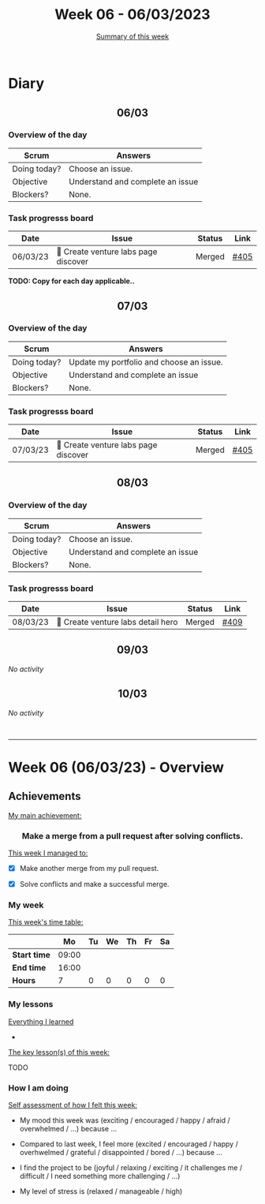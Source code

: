 


<!-- 
  Welcome to your weekly agenda.
  In this agenda, you will note down day to day progress.
-->

<h1 align="center">Week 06 - 06/03/2023</h1>

<p align="center"><a href="#summary">Summary of this week</a></p>

<br/>

<!-- 
  -- SECTION: OVERVIEW
  -- For each day, fill out your diary
  -->

<h1>Diary</h1>

<h2 align="center">06/03</h2>

### Overview of the day

<!-- Fill out the daily scrum table 
  -- Doing today? - What are you working on today?
  -- Objective?   - What do you hope to achieve today?
  -- Blockers?    - Any blockers? Anywhere you need help?
-->

| Scrum	       | Answers 	| 
|----------	   |-------	  |
| Doing today? | Choose an issue.         |
| Objective    | Understand and complete an issue         |
| Blockers?    | None.         |

### Task progresss board

<!-- List all the tasks and bounties in progress this week -->

| Date     	| Issue 	| Status 	| Link 	|
|----------	|-------	|--------	|------	|
| 06/03/23 	| 🏇 Create venture labs page discover | Merged | [#405](https://github.com/italanta/elewa-group/issues/405) |

**TODO: Copy for each day applicable..**

<h2 align="center">07/03</h2>

### Overview of the day

<!-- Fill out the daily scrum table 
  -- Doing today? - What are you working on today?
  -- Objective?   - What do you hope to achieve today?
  -- Blockers?    - Any blockers? Anywhere you need help?
-->

| Scrum	       | Answers 	| 
|----------	   |-------	  |
| Doing today? | Update my portfolio and choose an issue.         |
| Objective    | Understand and complete an issue         |
| Blockers?    | None.         |

### Task progresss board

<!-- List all the tasks and bounties in progress this week -->

| Date     	| Issue 	| Status 	| Link 	|
|----------	|-------	|--------	|------	|
| 07/03/23 	| 🏇 Create venture labs page discover | Merged | [#405](https://github.com/italanta/elewa-group/issues/405) |

<h2 align="center">08/03</h2>

### Overview of the day

<!-- Fill out the daily scrum table 
  -- Doing today? - What are you working on today?
  -- Objective?   - What do you hope to achieve today?
  -- Blockers?    - Any blockers? Anywhere you need help?
-->

| Scrum	       | Answers 	| 
|----------	   |-------	  |
| Doing today? | Choose an issue.         |
| Objective    | Understand and complete an issue         |
| Blockers?    | None.    |

### Task progresss board

<!-- List all the tasks and bounties in progress this week -->

| Date     	| Issue 	| Status 	| Link 	|
|----------	|-------	|--------	|------	|
| 08/03/23 	| 🏇 Create venture labs detail hero | Merged | [#409](https://github.com/italanta/elewa-group/issues/409) |

<h2 align="center">09/03</h2>

*No activity*

<h2 align="center">10/03</h2>

*No activity*


<br/>

<hr id="summary" />
<!-- Fill this section at the end of each week, -->

# Week 06 (06/03/23) - Overview

<!-- What was your main achievement -->
<h2>Achievements</h2>

<u>My main achievement:</u>

<!-- Write the achievement you are most proud off in one line! -->
<h3 align="center">Make a merge from a pull request after solving conflicts.</h3>

<!-- List all your achievement -->
<u>This week I managed to:</u>

- [X] Make another merge from my pull request. 
- [X] Solve conflicts and make a successful merge.


### My week
<!-- Keep track of your time table daily -->
<u>This week's time table:</u>

|                | Mo | Tu 	| We 	| Th | Fr | Sa |
|---             |---	|---	|---  |--- |--- |--- |
| **Start time** | 09:00   |     |     |    |    |    |
| **End time**	 | 16:00   |     |     |    |    |    |
| **Hours**	     | 7  | 0   | 0   | 0  | 0  | 0  |


### My lessons
<!-- What did I learn? -->
<u>Everything I learned</u>

- 

<u>The key lesson(s) of this week:</u>

TODO

### How I am doing
<!-- How did you feel? -->
<u>Self assessment of how I felt this week:</u>

- My mood this week was (exciting / encouraged / happy / afraid / overwhelmed / ...) because ...
  
- Compared to last week, I feel more (excited / encouraged / happy / overhwelmed / grateful / disappointed / bored / ...) because ...

- I find the project to be (joyful / relaxing / exciting / it challenges me / difficult / I need something more challenging / ...)

- My level of stress is (relaxed / manageable / high) 